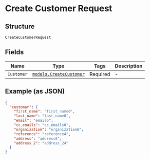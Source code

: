 
# Create Customer Request

## Structure

`CreateCustomerRequest`

## Fields

| Name | Type | Tags | Description |
|  --- | --- | --- | --- |
| `Customer` | [`models.CreateCustomer`](create-customer.md) | Required | - |

## Example (as JSON)

```json
{
  "customer": {
    "first_name": "first_name0",
    "last_name": "last_name8",
    "email": "email6",
    "cc_emails": "cc_emails0",
    "organization": "organization6",
    "reference": "reference4",
    "address": "address6",
    "address_2": "address_24"
  }
}
```

